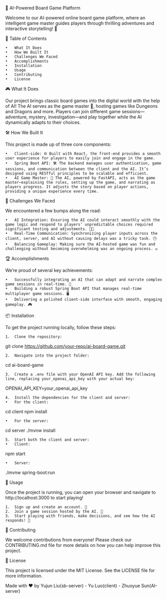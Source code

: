 🎲 AI-Powered Board Game Platform

Welcome to our AI-powered online board game platform, where an intelligent game master guides players through thrilling adventures and interactive storytelling! 🚀

📜 Table of Contents

	•	What It Does
	•	How We Built It
	•	Challenges We Faced
	•	Accomplishments
	•	Installation
	•	Usage
	•	Contributing
	•	License

🎮 What It Does

Our project brings classic board games into the digital world with the help of AI! The AI serves as the game master 🧙, hosting games like Dungeons and Dragons and more. Players can join different game sessions—adventure, mystery, investigation—and play together while the AI dynamically adapts to their choices.

🛠 How We Built It

This project is made up of three core components:

	•	Client-side: 🌐 Built with React, the front-end provides a smooth user experience for players to easily join and engage in the game.
	•	Spring Boot API: 🛠 The backend manages user authentication, game sessions, and communication between the client and the AI. It’s designed using RESTful principles to be scalable and efficient.
	•	AI Game Master: 🤖 The AI, powered by FastAPI, acts as the game master—explaining the rules, setting up the game, and narrating as players progress. It adjusts the story based on player actions, providing a unique experience every time.

🚧 Challenges We Faced

We encountered a few bumps along the road:

	•	AI Integration: Ensuring the AI could interact smoothly with the game logic and respond to players’ unpredictable choices required significant testing and adjustments. 🧑‍🔧
	•	Real-Time Communication: Synchronizing player inputs across the client, server, and AI without causing delays was a tricky task. 🕒
	•	Balancing Gameplay: Making sure the AI-hosted game was fun and challenging without becoming overwhelming was an ongoing process. ⚖️

🏆 Accomplishments

We’re proud of several key achievements:

	•	Successfully integrating an AI that can adapt and narrate complex game sessions in real-time. 🤩
	•	Building a robust Spring Boot API that manages real-time multiplayer game sessions. 🖥️
	•	Delivering a polished client-side interface with smooth, engaging gameplay. 🎮

📦 Installation

To get the project running locally, follow these steps:

	1.	Clone the repository:

git clone https://github.com/your-repo/ai-board-game.git


	2.	Navigate into the project folder:

cd ai-board-game


	3.	Create a .env file with your OpenAI API key. Add the following line, replacing your_openai_api_key with your actual key:

OPENAI_API_KEY=your_openai_api_key


	4.	Install the dependencies for the client and server:
	•	For the client:

cd client
npm install


	•	For the server:

cd server
./mvnw install


	5.	Start both the client and server:
	•	Client:

npm start


	•	Server:

./mvnw spring-boot:run



🚀 Usage

Once the project is running, you can open your browser and navigate to http://localhost:3000 to start playing!

	1.	Sign up and create an account. 👤
	2.	Join a game session hosted by the AI. 🤖
	3.	Start playing with friends, make decisions, and see how the AI responds! 🎲

🤝 Contributing

We welcome contributions from everyone! Please check our CONTRIBUTING.md file for more details on how you can help improve this project.

📄 License

This project is licensed under the MIT License. See the LICENSE file for more information.

Made with ❤️ by Yujun Liu(sb-server) - Yu Luo(client) - Zhuoyue Sun(AI-server)